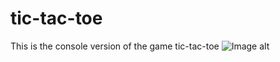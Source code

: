 # tic-tac-toe 
This is the console version of the game tic-tac-toe
![Image alt](https://github.com/{username}/{repository}/raw/{branch}/{path}/image.png)

